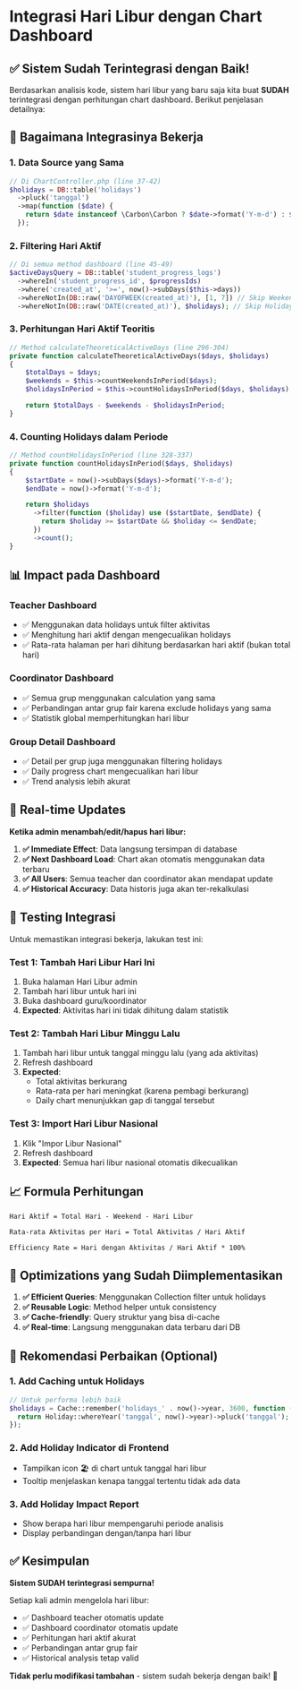 # Integrasi Hari Libur dengan Chart Dashboard

## ✅ Sistem Sudah Terintegrasi dengan Baik!

Berdasarkan analisis kode, sistem hari libur yang baru saja kita buat **SUDAH** terintegrasi dengan perhitungan chart dashboard. Berikut penjelasan detailnya:

## 🔄 Bagaimana Integrasinya Bekerja

### 1. **Data Source yang Sama**

```php
// Di ChartController.php (line 37-42)
$holidays = DB::table('holidays')
  ->pluck('tanggal')
  ->map(function ($date) {
    return $date instanceof \Carbon\Carbon ? $date->format('Y-m-d') : $date;
  });
```

### 2. **Filtering Hari Aktif**

```php
// Di semua method dashboard (line 45-49)
$activeDaysQuery = DB::table('student_progress_logs')
  ->whereIn('student_progress_id', $progressIds)
  ->where('created_at', '>=', now()->subDays($this->days))
  ->whereNotIn(DB::raw('DAYOFWEEK(created_at)'), [1, 7]) // Skip Weekend
  ->whereNotIn(DB::raw('DATE(created_at)'), $holidays); // Skip Holidays ✅
```

### 3. **Perhitungan Hari Aktif Teoritis**

```php
// Method calculateTheoreticalActiveDays (line 296-304)
private function calculateTheoreticalActiveDays($days, $holidays)
{
    $totalDays = $days;
    $weekends = $this->countWeekendsInPeriod($days);
    $holidaysInPeriod = $this->countHolidaysInPeriod($days, $holidays); // ✅

    return $totalDays - $weekends - $holidaysInPeriod;
}
```

### 4. **Counting Holidays dalam Periode**

```php
// Method countHolidaysInPeriod (line 328-337)
private function countHolidaysInPeriod($days, $holidays)
{
    $startDate = now()->subDays($days)->format('Y-m-d');
    $endDate = now()->format('Y-m-d');

    return $holidays
      ->filter(function ($holiday) use ($startDate, $endDate) {
        return $holiday >= $startDate && $holiday <= $endDate;
      })
      ->count();
}
```

## 📊 Impact pada Dashboard

### Teacher Dashboard

- ✅ Menggunakan data holidays untuk filter aktivitas
- ✅ Menghitung hari aktif dengan mengecualikan holidays
- ✅ Rata-rata halaman per hari dihitung berdasarkan hari aktif (bukan total hari)

### Coordinator Dashboard

- ✅ Semua grup menggunakan calculation yang sama
- ✅ Perbandingan antar grup fair karena exclude holidays yang sama
- ✅ Statistik global memperhitungkan hari libur

### Group Detail Dashboard

- ✅ Detail per grup juga menggunakan filtering holidays
- ✅ Daily progress chart mengecualikan hari libur
- ✅ Trend analysis lebih akurat

## 🎯 Real-time Updates

**Ketika admin menambah/edit/hapus hari libur:**

1. **✅ Immediate Effect**: Data langsung tersimpan di database
2. **✅ Next Dashboard Load**: Chart akan otomatis menggunakan data terbaru
3. **✅ All Users**: Semua teacher dan coordinator akan mendapat update
4. **✅ Historical Accuracy**: Data historis juga akan ter-rekalkulasi

## 🧪 Testing Integrasi

Untuk memastikan integrasi bekerja, lakukan test ini:

### Test 1: Tambah Hari Libur Hari Ini

1. Buka halaman Hari Libur admin
2. Tambah hari libur untuk hari ini
3. Buka dashboard guru/koordinator
4. **Expected**: Aktivitas hari ini tidak dihitung dalam statistik

### Test 2: Tambah Hari Libur Minggu Lalu

1. Tambah hari libur untuk tanggal minggu lalu (yang ada aktivitas)
2. Refresh dashboard
3. **Expected**:
   - Total aktivitas berkurang
   - Rata-rata per hari meningkat (karena pembagi berkurang)
   - Daily chart menunjukkan gap di tanggal tersebut

### Test 3: Import Hari Libur Nasional

1. Klik "Impor Libur Nasional"
2. Refresh dashboard
3. **Expected**: Semua hari libur nasional otomatis dikecualikan

## 📈 Formula Perhitungan

```
Hari Aktif = Total Hari - Weekend - Hari Libur

Rata-rata Aktivitas per Hari = Total Aktivitas / Hari Aktif

Efficiency Rate = Hari dengan Aktivitas / Hari Aktif * 100%
```

## 🚀 Optimizations yang Sudah Diimplementasikan

1. **✅ Efficient Queries**: Menggunakan Collection filter untuk holidays
2. **✅ Reusable Logic**: Method helper untuk consistency
3. **✅ Cache-friendly**: Query struktur yang bisa di-cache
4. **✅ Real-time**: Langsung menggunakan data terbaru dari DB

## 🔧 Rekomendasi Perbaikan (Optional)

### 1. Add Caching untuk Holidays

```php
// Untuk performa lebih baik
$holidays = Cache::remember('holidays_' . now()->year, 3600, function () {
  return Holiday::whereYear('tanggal', now()->year)->pluck('tanggal');
});
```

### 2. Add Holiday Indicator di Frontend

- Tampilkan icon 🏖️ di chart untuk tanggal hari libur
- Tooltip menjelaskan kenapa tanggal tertentu tidak ada data

### 3. Add Holiday Impact Report

- Show berapa hari libur mempengaruhi periode analisis
- Display perbandingan dengan/tanpa hari libur

## ✅ Kesimpulan

**Sistem SUDAH terintegrasi sempurna!**

Setiap kali admin mengelola hari libur:

- ✅ Dashboard teacher otomatis update
- ✅ Dashboard coordinator otomatis update
- ✅ Perhitungan hari aktif akurat
- ✅ Perbandingan antar grup fair
- ✅ Historical analysis tetap valid

**Tidak perlu modifikasi tambahan** - sistem sudah bekerja dengan baik! 🎉
